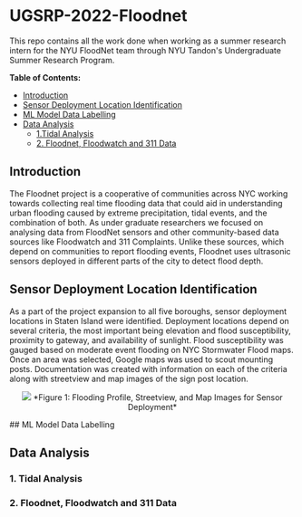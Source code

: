 # UGSRP-2022-Floodnet
This repo contains all the work done when working as a summer research intern for the NYU FloodNet team through NYU Tandon's Undergraduate Summer Research Program.

**Table of Contents:**
- [Introduction](#introduction)
- [Sensor Deployment Location Identification](#sensor-deployment-location-identification)
- [ML Model Data Labelling](#ml-model-data-labelling)
- [Data Analysis](#data-analysis)
   - [1.Tidal Analysis](#1-tidal-analysis)
   - [2. Floodnet, Floodwatch and 311 Data](#2-floodnet-floodwatch-and-311-data)
 
## Introduction
   The Floodnet project is a cooperative of communities across NYC working towards collecting real time flooding data that could aid in understanding urban flooding caused by extreme precipitation, tidal events, and the combination of both. As under graduate researchers we focused on analysing data from FloodNet sensors and other community-based data sources like Floodwatch and 311 Complaints. Unlike these sources, which depend on communities to report flooding events, Floodnet uses ultrasonic sensors deployed in different parts of the city to detect flood depth. 

## Sensor Deployment Location Identification
   As a part of the project expansion to all five boroughs, sensor deployment locations in Staten Island were identified. Deployment locations depend on several criteria, the most important being elevation and flood susceptibility, proximity to gateway, and availability of sunlight. Flood susceptibility was gauged based on moderate event flooding on NYC Stormwater Flood maps. Once an area was selected, Google maps was used to scout mounting posts. Documentation was created with information on each of the criteria along with streetview and map images of the sign post location. 
<p align='center'>

<img src = ![deployment](https://user-images.githubusercontent.com/105950235/183995501-652b2840-4e58-47ce-9b02-1a4f5c28a8c1.jpg)>
*Figure 1: Flooding Profile, Streetview, and Map Images for Sensor Deployment*
</p>
## ML Model Data Labelling

## Data Analysis


### 1. Tidal Analysis

### 2. Floodnet, Floodwatch and 311 Data
   
